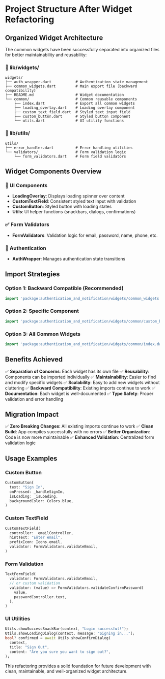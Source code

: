 # Project Structure After Widget Refactoring

## Organized Widget Architecture

The common widgets have been successfully separated into organized files for better maintainability and reusability:

### 📁 **lib/widgets/**
```
widgets/
├── auth_wrapper.dart           # Authentication state management
├── common_widgets.dart         # Main export file (backward compatibility)
├── README.md                   # Widget documentation
└── common/                     # Common reusable components
    ├── index.dart              # Export all common widgets
    ├── loading_overlay.dart    # Loading overlay component
    ├── custom_text_field.dart  # Styled text input field
    ├── custom_button.dart      # Styled button component
    └── utils.dart              # UI utility functions
```

### 📁 **lib/utils/**
```
utils/
├── error_handler.dart          # Error handling utilities
└── validators/                 # Form validation logic
    └── form_validators.dart    # Form field validators
```

## Widget Components Overview

### 🎨 **UI Components**
- **LoadingOverlay**: Displays loading spinner over content
- **CustomTextField**: Consistent styled text input with validation
- **CustomButton**: Styled button with loading states
- **Utils**: UI helper functions (snackbars, dialogs, confirmations)

### ✅ **Form Validators**
- **FormValidators**: Validation logic for email, password, name, phone, etc.

### 🔐 **Authentication**
- **AuthWrapper**: Manages authentication state transitions

## Import Strategies

### **Option 1: Backward Compatible (Recommended)**
```dart
import 'package:authentication_and_notification/widgets/common_widgets.dart';
```

### **Option 2: Specific Component**
```dart
import 'package:authentication_and_notification/widgets/common/custom_button.dart';
```

### **Option 3: All Common Widgets**
```dart
import 'package:authentication_and_notification/widgets/common/index.dart';
```

## Benefits Achieved

✅ **Separation of Concerns**: Each widget has its own file
✅ **Reusability**: Components can be imported individually
✅ **Maintainability**: Easier to find and modify specific widgets
✅ **Scalability**: Easy to add new widgets without cluttering
✅ **Backward Compatibility**: Existing imports continue to work
✅ **Documentation**: Each widget is well-documented
✅ **Type Safety**: Proper validation and error handling

## Migration Impact

✅ **Zero Breaking Changes**: All existing imports continue to work
✅ **Clean Build**: App compiles successfully with no errors
✅ **Better Organization**: Code is now more maintainable
✅ **Enhanced Validation**: Centralized form validation logic

## Usage Examples

### Custom Button
```dart
CustomButton(
  text: "Sign In",
  onPressed: _handleSignIn,
  isLoading: _isLoading,
  backgroundColor: Colors.blue,
)
```

### Custom TextField
```dart
CustomTextField(
  controller: _emailController,
  hintText: "Enter email",
  prefixIcon: Icons.email,
  validator: FormValidators.validateEmail,
)
```

### Form Validation
```dart
TextFormField(
  validator: FormValidators.validateEmail,
  // or custom validation
  validator: (value) => FormValidators.validateConfirmPassword(
    value, 
    passwordController.text,
  ),
)
```

### UI Utilities
```dart
Utils.showSuccessSnackBar(context, "Login successful!");
Utils.showLoadingDialog(context, message: "Signing in...");
bool? confirmed = await Utils.showConfirmDialog(
  context,
  title: "Sign Out",
  content: "Are you sure you want to sign out?",
);
```

This refactoring provides a solid foundation for future development with clean, maintainable, and well-organized widget architecture.
